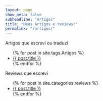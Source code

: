 ```yaml
---
layout: page
show_meta: false
subheadline: "Artigos"
title: "Meus Artigos e reviews!"
permalink: "/artigos/"
---
```


Artigos que escrevi ou traduzi
        
<ul>
    {% for post in site.tags.Artigos %}
    <li><a href="{{ post.url }}">{{ post.title }}</a></li>
    {% endfor %}
</ul>

Reviews que escrevi

<ul>
    {% for post in site.categories.reviews %}
    <li><a href="{{ post.url }}">{{ post.title }}</a></li>
    {% endfor %}
</ul>

